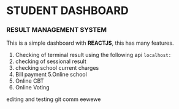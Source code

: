 # STUDENT DASHBOARD

### RESULT MANAGEMENT SYSTEM

This is a simple dashboard with **REACTJS**, this has many features.

1. Checking of terminal result using the following api
   `localhost:`
2. checking of sessional result
3. checking school current charges
4. Bill payment
   5.Online school
5. Online CBT
6. Online Voting

editing and testing git comm
eewewe
